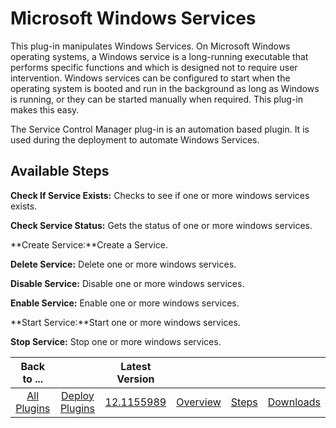 
# Microsoft Windows Services

This plug-in manipulates Windows Services. On Microsoft Windows operating systems, a Windows service is a long-running executable that performs specific functions and which is designed not to require user intervention. Windows services can be configured to start when the operating system is booted and run in the background as long as Windows is running, or they can be started manually when required. This plug-in makes this easy.

The Service Control Manager plug-in is an automation based plugin. It is used during the deployment to automate Windows Services.


## Available Steps

**Check If Service Exists:** Checks to see if one or more windows services exists.

**Check Service Status:** Gets the status of one or more windows services.

**Create Service:**Create a Service.

**Delete Service:** Delete one or more windows services.

**Disable Service:** Disable one or more windows services.

**Enable Service:** Enable one or more windows services.

**Start Service:**Start one or more windows services.

**Stop Service:** Stop one or more windows services.



|Back to ...||Latest Version||||
| :---: | :---: | :---: | :---: | :---: | :---: |
|[All Plugins](../../index.md)|[Deploy Plugins](../README.md)|[12.1155989](https://raw.githubusercontent.com/UrbanCode/IBM-UCD-PLUGINS/main/files/ServiceControlManager/ucd-ServiceControlManager-12.1155989.zip)|[Overview](overview.md)|[Steps](steps.md)|[Downloads](downloads.md)|
